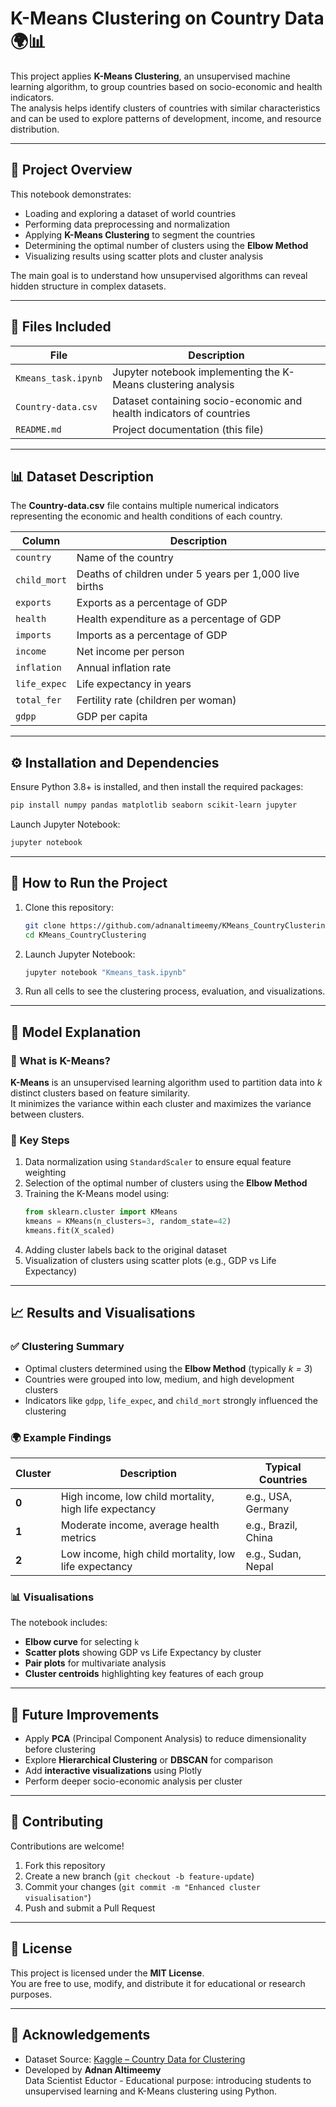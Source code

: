 # K-Means Clustering on Country Data 🌍📊

This project applies **K-Means Clustering**, an unsupervised machine learning algorithm, to group countries based on socio-economic and health indicators.  
The analysis helps identify clusters of countries with similar characteristics and can be used to explore patterns of development, income, and resource distribution.

---

## 🧠 Project Overview

This notebook demonstrates:
- Loading and exploring a dataset of world countries  
- Performing data preprocessing and normalization  
- Applying **K-Means Clustering** to segment the countries  
- Determining the optimal number of clusters using the **Elbow Method**  
- Visualizing results using scatter plots and cluster analysis  

The main goal is to understand how unsupervised algorithms can reveal hidden structure in complex datasets.

---

## 📂 Files Included

| File | Description |
|------|--------------|
| `Kmeans_task.ipynb` | Jupyter notebook implementing the K-Means clustering analysis |
| `Country-data.csv` | Dataset containing socio-economic and health indicators of countries |
| `README.md` | Project documentation (this file) |

---

## 📊 Dataset Description

The **Country-data.csv** file contains multiple numerical indicators representing the economic and health conditions of each country.

| Column | Description |
|---------|-------------|
| `country` | Name of the country |
| `child_mort` | Deaths of children under 5 years per 1,000 live births |
| `exports` | Exports as a percentage of GDP |
| `health` | Health expenditure as a percentage of GDP |
| `imports` | Imports as a percentage of GDP |
| `income` | Net income per person |
| `inflation` | Annual inflation rate |
| `life_expec` | Life expectancy in years |
| `total_fer` | Fertility rate (children per woman) |
| `gdpp` | GDP per capita |

---

## ⚙️ Installation and Dependencies

Ensure Python 3.8+ is installed, and then install the required packages:

```bash
pip install numpy pandas matplotlib seaborn scikit-learn jupyter
```

Launch Jupyter Notebook:

```bash
jupyter notebook
```

---

## 🚀 How to Run the Project

1. Clone this repository:
   ```bash
   git clone https://github.com/adnanaltimeemy/KMeans_CountryClustering.git
   cd KMeans_CountryClustering
   ```

2. Launch Jupyter Notebook:
   ```bash
   jupyter notebook "Kmeans_task.ipynb"
   ```

3. Run all cells to see the clustering process, evaluation, and visualizations.

---

## 🧩 Model Explanation

### 🔹 What is K-Means?
**K-Means** is an unsupervised learning algorithm used to partition data into *k* distinct clusters based on feature similarity.  
It minimizes the variance within each cluster and maximizes the variance between clusters.

### 🔹 Key Steps
1. Data normalization using `StandardScaler` to ensure equal feature weighting  
2. Selection of the optimal number of clusters using the **Elbow Method**  
3. Training the K-Means model using:
   ```python
   from sklearn.cluster import KMeans
   kmeans = KMeans(n_clusters=3, random_state=42)
   kmeans.fit(X_scaled)
   ```
4. Adding cluster labels back to the original dataset  
5. Visualization of clusters using scatter plots (e.g., GDP vs Life Expectancy)

---

## 📈 Results and Visualisations

### ✅ Clustering Summary
- Optimal clusters determined using the **Elbow Method** (typically *k = 3*)  
- Countries were grouped into low, medium, and high development clusters  
- Indicators like `gdpp`, `life_expec`, and `child_mort` strongly influenced the clustering

### 🌍 Example Findings
| Cluster | Description | Typical Countries |
|----------|--------------|-------------------|
| **0** | High income, low child mortality, high life expectancy | e.g., USA, Germany |
| **1** | Moderate income, average health metrics | e.g., Brazil, China |
| **2** | Low income, high child mortality, low life expectancy | e.g., Sudan, Nepal |

### 📊 Visualisations
The notebook includes:
- **Elbow curve** for selecting `k`
- **Scatter plots** showing GDP vs Life Expectancy by cluster
- **Pair plots** for multivariate analysis
- **Cluster centroids** highlighting key features of each group

---

## 🔮 Future Improvements

- Apply **PCA** (Principal Component Analysis) to reduce dimensionality before clustering  
- Explore **Hierarchical Clustering** or **DBSCAN** for comparison  
- Add **interactive visualizations** using Plotly  
- Perform deeper socio-economic analysis per cluster  

---

## 🤝 Contributing

Contributions are welcome!  
1. Fork this repository  
2. Create a new branch (`git checkout -b feature-update`)  
3. Commit your changes (`git commit -m "Enhanced cluster visualisation"`)  
4. Push and submit a Pull Request  

---

## 🪪 License

This project is licensed under the **MIT License**.  
You are free to use, modify, and distribute it for educational or research purposes.

---

## 🙏 Acknowledgements

- Dataset Source: [Kaggle – Country Data for Clustering](https://www.kaggle.com/datasets/rohan0301/unsupervised-learning-on-country-data)  
- Developed by **Adnan Altimeemy**  
  Data Scientist Eductor - 
  Educational purpose: introducing students to unsupervised learning and K-Means clustering using Python.
